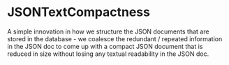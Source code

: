 # JSONTextCompactness
A simple innovation in how we structure the JSON documents that are stored in the database - we coalesce the redundant / repeated information in the JSON doc to come up with a compact JSON document that is reduced in size without losing any textual readability in the JSON doc. 
